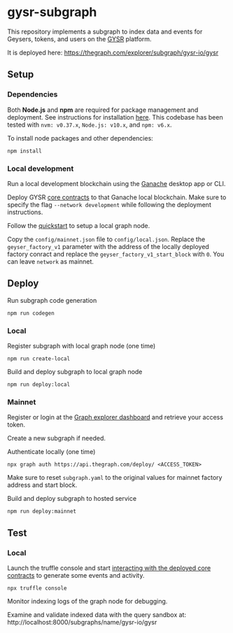 # gysr-subgraph

This repository implements a subgraph to index data and events
for Geysers, tokens, and users on the [GYSR](https://www.gysr.io/) platform.

It is deployed here:
https://thegraph.com/explorer/subgraph/gysr-io/gysr


## Setup

### Dependencies

Both **Node.js** and **npm** are required for package management and deployment. See instructions
for installation [here](https://docs.npmjs.com/downloading-and-installing-node-js-and-npm). This
codebase has been tested with `nvm: v0.37.x`, `Node.js: v10.x`, and `npm: v6.x`.

To install node packages and other dependencies:
```
npm install
```

### Local development

Run a local development blockchain using the [Ganache](https://www.trufflesuite.com/docs/ganache/overview) desktop app or CLI.

Deploy GYSR [core contracts](https://github.com/gysr-io/core) to that Ganache local blockchain.
Make sure to specify the flag `--network development` while following the deployment instructions.

Follow the [quickstart](https://thegraph.com/docs/quick-start#local-development) to setup a local graph node.

Copy the `config/mainnet.json` file to `config/local.json`. Replace the `geyser_factory_v1` parameter with the address of the locally deployed factory conract and replace the `geyser_factory_v1_start_block` with `0`. You can leave `network` as mainnet.



## Deploy

Run subgraph code generation
```
npm run codegen
```

### Local

Register subgraph with local graph node (one time)
```
npm run create-local
```

Build and deploy subgraph to local graph node
```
npm run deploy:local
```

### Mainnet

Register or login at the [Graph explorer dashboard](https://thegraph.com/explorer/dashboard) and retrieve your access token.

Create a new subgraph if needed.

Authenticate locally (one time)
```
npx graph auth https://api.thegraph.com/deploy/ <ACCESS_TOKEN>
```

Make sure to reset `subgraph.yaml` to the original values for mainnet factory address and start block.

Build and deploy subgraph to hosted service
```
npm run deploy:mainnet
```

## Test

### Local

Launch the truffle console and start [interacting with the deployed core contracts](https://www.trufflesuite.com/docs/truffle/getting-started/interacting-with-your-contracts)
to generate some events and activity.
```
npx truffle console
```

Monitor indexing logs of the graph node for debugging.

Examine and validate indexed data with the query sandbox at:
http://localhost:8000/subgraphs/name/gysr-io/gysr

